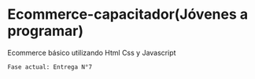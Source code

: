 # Ecommerce-capacitador(Jóvenes a programar)
Ecommerce básico utilizando Html Css y Javascript

```
Fase actual: Entrega N°7

```

